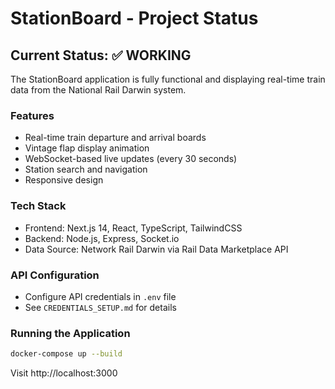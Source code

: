 # StationBoard - Project Status

## Current Status: ✅ WORKING

The StationBoard application is fully functional and displaying real-time train data from the National Rail Darwin system.

### Features
- Real-time train departure and arrival boards
- Vintage flap display animation
- WebSocket-based live updates (every 30 seconds)
- Station search and navigation
- Responsive design

### Tech Stack
- Frontend: Next.js 14, React, TypeScript, TailwindCSS
- Backend: Node.js, Express, Socket.io
- Data Source: Network Rail Darwin via Rail Data Marketplace API

### API Configuration
- Configure API credentials in `.env` file
- See `CREDENTIALS_SETUP.md` for details

### Running the Application
```bash
docker-compose up --build
```

Visit http://localhost:3000

